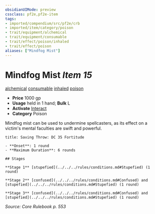 ```yaml
---
obsidianUIMode: preview
cssclass: pf2e,pf2e-item
tags:
- imported/compendium/src/pf2e/crb
- imported/item/category/poison
- trait/equipment/alchemical
- trait/equipment/consumable
- trait/effect/poison/inhaled
- trait/effect/poison
aliases: ["Mindfog Mist"]
---
```

# Mindfog Mist *Item 15*  
[alchemical](alchemical.md)  [consumable](consumable.md)  [inhaled](inhaled.md)  [poison](rules/traits/poison.md)  

- **Price** 1000 gp
- **Usage** held in 1 hand; **Bulk** L
- **Activate** [Interact](interact.md)
- **Category** Poison

Mindfog mist can be used to undermine spellcasters, as its effect on a victim's mental faculties are swift and powerful.

```ad-inline-affliction
title: Saving Throw: DC 35 Fortitude

- **Onset**: 1 round
- **Maximum Duration**: 6 rounds

## Stages

**Stage 1** [stupefied](../../../rules/conditions.md#Stupefied) (1 round)

**Stage 2** [confused](../../../rules/conditions.md#Confused) and [stupefied](../../../rules/conditions.md#Stupefied) (1 round)

**Stage 3** [confused](../../../rules/conditions.md#Confused) and [stupefied](../../../rules/conditions.md#Stupefied) (1 round)
```

*Source: Core Rulebook p. 553*
